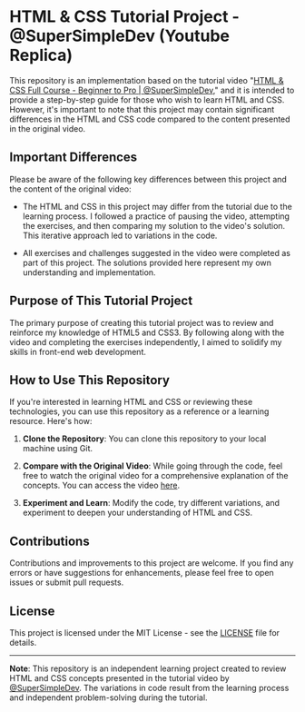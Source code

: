 # HTML & CSS Tutorial Project - @SuperSimpleDev (Youtube Replica)

This repository is an implementation based on the tutorial video "[HTML & CSS Full Course - Beginner to Pro | @SuperSimpleDev](https://www.youtube.com/watch?v=G3e-cpL7ofc&list=PLEPye7A7EcQZrT3VSBb7jtxnxIfY3yyG6&index=3)," and it is intended to provide a step-by-step guide for those who wish to learn HTML and CSS. However, it's important to note that this project may contain significant differences in the HTML and CSS code compared to the content presented in the original video.

## Important Differences

Please be aware of the following key differences between this project and the content of the original video:

- The HTML and CSS in this project may differ from the tutorial due to the learning process. I followed a practice of pausing the video, attempting the exercises, and then comparing my solution to the video's solution. This iterative approach led to variations in the code.

- All exercises and challenges suggested in the video were completed as part of this project. The solutions provided here represent my own understanding and implementation.

## Purpose of This Tutorial Project

The primary purpose of creating this tutorial project was to review and reinforce my knowledge of HTML5 and CSS3. By following along with the video and completing the exercises independently, I aimed to solidify my skills in front-end web development.

## How to Use This Repository

If you're interested in learning HTML and CSS or reviewing these technologies, you can use this repository as a reference or a learning resource. Here's how:

1. **Clone the Repository**: You can clone this repository to your local machine using Git.

2. **Compare with the Original Video**: While going through the code, feel free to watch the original video for a comprehensive explanation of the concepts. You can access the video [here](https://www.youtube.com/watch?v=G3e-cpL7ofc&list=PLEPye7A7EcQZrT3VSBb7jtxnxIfY3yyG6&index=3).

3. **Experiment and Learn**: Modify the code, try different variations, and experiment to deepen your understanding of HTML and CSS.

## Contributions

Contributions and improvements to this project are welcome. If you find any errors or have suggestions for enhancements, please feel free to open issues or submit pull requests.

## License

This project is licensed under the MIT License - see the [LICENSE](LICENSE) file for details.

---

**Note**: This repository is an independent learning project created to review HTML and CSS concepts presented in the tutorial video by [@SuperSimpleDev](https://www.youtube.com/watch?v=G3e-cpL7ofc&list=PLEPye7A7EcQZrT3VSBb7jtxnxIfY3yyG6&index=3). The variations in code result from the learning process and independent problem-solving during the tutorial.
